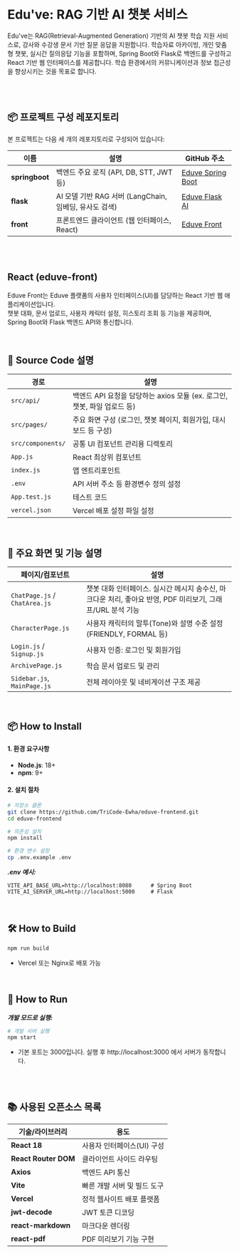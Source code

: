 # Edu've: RAG 기반 AI 챗봇 서비스

Edu've는 RAG(Retrieval-Augmented Generation) 기반의 AI 챗봇 학습 지원 서비스로, 강사와 수강생 문서 기반 질문 응답을 지원합니다. 학습자료 아카이빙, 개인 맞춤형 챗봇, 실시간 질의응답 기능을 포함하며, Spring Boot와 Flask로 백엔드를 구성하고 React 기반 웹 인터페이스를 제공합니다. 학습 환경에서의 커뮤니케이션과 정보 접근성을 향상시키는 것을 목표로 합니다.


<br>
<br>

## 📦 프로젝트 구성 레포지토리

본 프로젝트는 다음 세 개의 레포지토리로 구성되어 있습니다:

| 이름         | 설명                           | GitHub 주소 |
|--------------|--------------------------------|--------------|
| **springboot** | 백엔드 주요 로직 (API, DB, STT, JWT 등)  | [Eduve Spring Boot](https://github.com/TriCode-Ewha/eduve-backend-springboot) |
| **flask**     | AI 모델 기반 RAG  서버 (LangChain, 임베딩, 유사도 검색)     | [Eduve Flask AI](https://github.com/TriCode-Ewha/eduve-backend-flask) |
| **front**     | 프론트엔드 클라이언트 (웹 인터페이스, React) | [Eduve Front](https://github.com/TriCode-Ewha/eduve-frontend) |


<br>
<br>


## React (eduve-front)

Eduve Front는 Eduve 플랫폼의 사용자 인터페이스(UI)를 담당하는 React 기반 웹 애플리케이션입니다.  
챗봇 대화, 문서 업로드, 사용자 캐릭터 설정, 히스토리 조회 등 기능을 제공하며, Spring Boot와 Flask 백엔드 API와 통신합니다.


<br>


## 🧾 Source Code 설명

| 경로                  | 설명                                                                 |
|-----------------------|----------------------------------------------------------------------|
| `src/api/`            | 백엔드 API 요청을 담당하는 axios 모듈 (ex. 로그인, 챗봇, 파일 업로드 등) |
| `src/pages/`          | 주요 화면 구성 (로그인, 챗봇 페이지, 회원가입, 대시보드 등 구성)       |
| `src/components/`     | 공통 UI 컴포넌트 관리용 디렉토리                                      |
| `App.js`              | React 최상위 컴포넌트                                                |
| `index.js`            | 앱 엔트리포인트                                                       |
| `.env`                | API 서버 주소 등 환경변수 정의 설정                                       |
| `App.test.js`         | 테스트 코드                                                           |
| `vercel.json`         | Vercel 배포 설정 파일  설정                                     |

<br>

## 🧾 주요 화면 및 기능 설명

| 페이지/컴포넌트                                      | 설명                                                                    |
| --------------------------------------------- | --------------------------------------------------------------------- |
| `ChatPage.js` / `ChatArea.js`                 | 챗봇 대화 인터페이스. 실시간 메시지 송수신, 마크다운 처리, 좋아요 반영, PDF 미리보기, 그래프/URL 분석 기능 |
| `CharacterPage.js`                            | 사용자 캐릭터의 말투(Tone)와 설명 수준 설정 (FRIENDLY, FORMAL 등)                        |
| `Login.js` / `Signup.js`                      | 사용자 인증: 로그인 및 회원가입                                                    |
| `ArchivePage.js`                              | 학습 문서 업로드 및 관리                                                        |
| `Sidebar.js`, `MainPage.js`                   | 전체 레이아웃 및 네비게이션 구조 제공                                                 |


<br>

## 📦 How to Install

#### 1. 환경 요구사항

- **Node.js**: 18+
- **npm**: 9+

#### 2. 설치 절차

```bash
# 저장소 클론
git clone https://github.com/TriCode-Ewha/eduve-frontend.git
cd eduve-frontend

# 의존성 설치
npm install

# 환경 변수 설정
cp .env.example .env
```

***.env 예시:***
```
VITE_API_BASE_URL=http://localhost:8080      # Spring Boot
VITE_AI_SERVER_URL=http://localhost:5000     # Flask
```

<br>

## 🛠 How to Build

```bash
npm run build
```
- Vercel 또는 Nginx로 배포 가능

<br>

## 🚀 How to Run

***개발 모드로 실행:***

```bash
# 개발 서버 실행
npm start
```
- 기본 포트는 3000입니다. 실행 후 http://localhost:3000 에서 서버가 동작합니다.



<br>
<br>

## 📚 사용된 오픈소스 목록

| 기술/라이브러리              | 용도                                 |
|-----------------------------|--------------------------------------|
| **React 18**                | 사용자 인터페이스(UI) 구성             |
| **React Router DOM**        | 클라이언트 사이드 라우팅               |
| **Axios**                   | 백엔드 API 통신                       |
| **Vite**                    | 빠른 개발 서버 및 빌드 도구            |
| **Vercel**                  | 정적 웹사이트 배포 플랫폼              |
| **jwt-decode**             | JWT 토큰 디코딩                       |
| **react-markdown**         | 마크다운 렌더링                       |
| **react-pdf**              | PDF 미리보기 기능 구현                |



